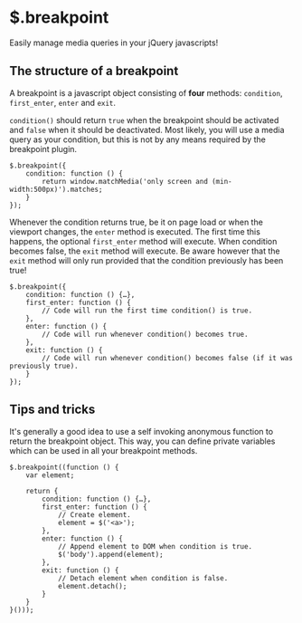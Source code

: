 $.breakpoint
==========

Easily manage media queries in your jQuery javascripts!

The structure of a breakpoint
-----------------------------

A breakpoint is a javascript object consisting of **four** methods: `condition`, `first_enter`, `enter` and `exit`.

`condition()` should return `true` when the breakpoint should be activated and `false` when it should be deactivated. Most likely, you will use a media query as your condition, but this is not by any means required by the breakpoint plugin.

	$.breakpoint({
		condition: function () {
			return window.matchMedia('only screen and (min-width:500px)').matches;
		}
	});

Whenever the condition returns true, be it on page load or when the viewport changes, the `enter` method is executed. The first time this happens, the optional `first_enter` method will execute. When condition becomes false, the `exit` method will execute. Be aware however that the `exit` method will only run provided that the condition previously has been true!

	$.breakpoint({
		condition: function () {…},
		first_enter: function () {
			// Code will run the first time condition() is true.
		},
		enter: function () {
			// Code will run whenever condition() becomes true.
		},
		exit: function () {
			// Code will run whenever condition() becomes false (if it was previously true).
		}
	});

Tips and tricks
---------------

It's generally a good idea to use a self invoking anonymous function to return the breakpoint object. This way, you can define private variables which can be used in all your breakpoint methods.

	$.breakpoint((function () {
		var element;

		return {
			condition: function () {…},
			first_enter: function () {
				// Create element.
				element = $('<a>');
			},
			enter: function () {
				// Append element to DOM when condition is true.
				$('body').append(element);
			},
			exit: function () {
				// Detach element when condition is false.
				element.detach();
			}
		}
	}()));
